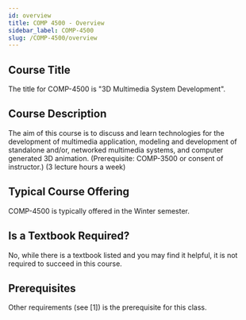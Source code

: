 ```yaml
---
id: overview
title: COMP 4500 - Overview
sidebar_label: COMP-4500
slug: /COMP-4500/overview
---
```


## Course Title

The title for COMP-4500 is "3D Multimedia System Development".

## Course Description

The aim of this course is to discuss and learn technologies for the development of multimedia application, modeling and development of standalone and/or, networked multimedia systems, and computer generated 3D animation. (Prerequisite: COMP-3500 or consent of instructor.) (3 lecture hours a week)

## Typical Course Offering

COMP-4500 is typically offered in the Winter semester.

## Is a Textbook Required?

No, while there is a textbook listed and you may find it helpful, it is not required to succeed in this course.

## Prerequisites

Other requirements (see [1]) is the prerequisite for this class.

